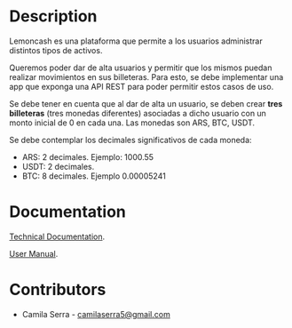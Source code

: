 # Description
Lemoncash es una plataforma que permite a los usuarios administrar distintos tipos de activos.

Queremos poder dar de alta usuarios y permitir que los mismos puedan realizar movimientos en sus billeteras. Para esto, se debe implementar una app que exponga una API REST para poder permitir estos casos de uso.

Se debe tener en cuenta que al dar de alta un usuario, se deben crear **tres billeteras** (tres
monedas diferentes) asociadas a dicho usuario con un monto inicial de 0 en cada una.
Las monedas son ARS, BTC, USDT.

Se debe contemplar los decimales significativos de cada moneda:

- ARS: 2 decimales. Ejemplo: 1000.55
- USDT: 2 decimales.
- BTC: 8 decimales. Ejemplo 0.00005241

# Documentation
[Technical Documentation](./technical-documentation.html).

[User Manual](./user-manual.html).

# Contributors
- Camila Serra - camilaserra5@gmail.com
